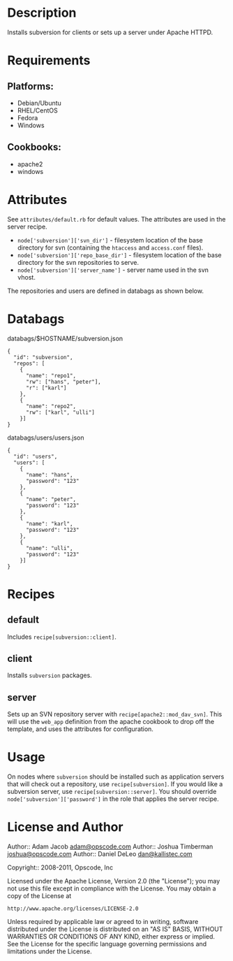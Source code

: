 Description
===========

Installs subversion for clients or sets up a server under Apache HTTPD.

Requirements
============

## Platforms:

* Debian/Ubuntu
* RHEL/CentOS
* Fedora
* Windows

## Cookbooks:

* apache2
* windows


Attributes
==========

See `attributes/default.rb` for default values. The attributes are
used in the server recipe.


* `node['subversion']['svn_dir']` - filesystem location of the
  base directory for svn (containing the `htaccess` and `access.conf` files).
* `node['subversion']['repo_base_dir']` - filesystem location of the
  base directory for the svn repositories to serve.
* `node['subversion']['server_name']` - server name used in the svn vhost.

The repositories and users are defined in databags as shown below.

Databags
========

databags/$HOSTNAME/subversion.json
```
{
  "id": "subversion",
  "repos": [
    {
      "name": "repo1", 
      "rw": ["hans", "peter"],
      "r": ["karl"]
    },
    {
      "name": "repo2", 
      "rw": ["karl", "ulli"]
    }]
}
```
databags/users/users.json
```
{
  "id": "users",
  "users": [
    {
      "name": "hans", 
      "password": "123"
    },
    { 
      "name": "peter", 
      "password": "123"
    },
    {
      "name": "karl", 
      "password": "123"
    },
    {
      "name": "ulli", 
      "password": "123"
    }]
}
```

Recipes
=======

default
-------

Includes `recipe[subversion::client]`.

client
------

Installs `subversion` packages.

server
------

Sets up an SVN repository server with `recipe[apache2::mod_dav_svn]`.
This will use the `web_app` definition from the apache cookbook to
drop off the template, and uses the attributes for configuration.

Usage
=====

On nodes where `subversion` should be installed such as application
servers that will check out a repository, use `recipe[subversion]`. If
you would like a subversion server, use `recipe[subversion::server]`.
You should override `node['subversion']['password']` in the role that
applies the server recipe.

License and Author
==================

Author:: Adam Jacob <adam@opscode.com>
Author:: Joshua Timberman <joshua@opscode.com>
Author:: Daniel DeLeo <dan@kallistec.com>

Copyright:: 2008-2011, Opscode, Inc

Licensed under the Apache License, Version 2.0 (the "License");
you may not use this file except in compliance with the License.
You may obtain a copy of the License at

    http://www.apache.org/licenses/LICENSE-2.0

Unless required by applicable law or agreed to in writing, software
distributed under the License is distributed on an "AS IS" BASIS,
WITHOUT WARRANTIES OR CONDITIONS OF ANY KIND, either express or implied.
See the License for the specific language governing permissions and
limitations under the License.
